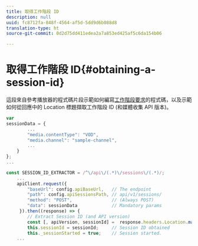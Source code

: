 ```yaml
---
title: 取得工作階段 ID
description: null
uuid: fc8712fa-848f-4564-af5d-5dd9d6b088d8
translation-type: ht
source-git-commit: 0d2d75dd411edea2a7a853ed425af5c6da154b06

---
```



# 取得工作階段 ID{#obtaining-a-session-id}

這段來自參考播放器的程式碼片段示範如何編寫[工作階段要求](/help/media-collection-api/mc-api-ref/mc-api-sessions-req.md)的程式碼，以及示範如何從回應中的 Location 標題擷取工作階段 ID (和媒體收集 API 版本)。

```js
var  
sessionData = { 
        ... 
        "media.contentType": "VOD", 
        "media.channel": "sample-channel", 
        ... 
    } 
}; 
...

const SESSION_ID_EXTRACTOR = /^\/api\/(.*)\/sessions\/(.*)/; 
    ...
    apiClient.request({ 
        "baseUrl": config.apiBaseUrl,   // The endpoint 
        "path": config.apiSessionsPath, // api/v1/sessions/ 
        "method": "POST",               // (Always POST) 
        "data": sessionData             // Mandatory params 
     }).then((response) => { 
        // Extract Session ID (and API version) 
        const [, apiVersion, sessionId] =  response.headers.Location.match(SESSION_ID_EXTRACTOR);  
        this.sessionId = sessionId;     // Session ID obtained 
        this._sessionStarted = true;    // Session started. 
    ...
```

